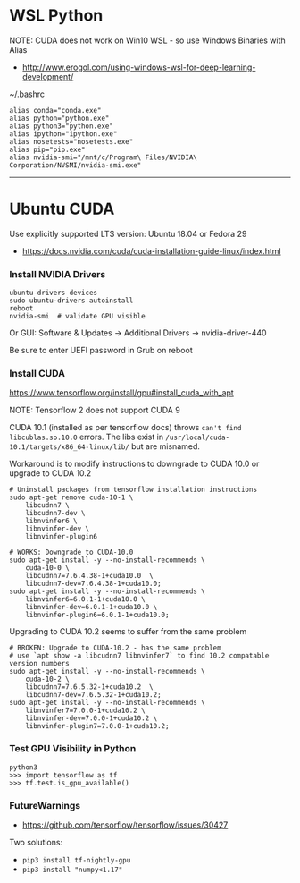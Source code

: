 # WSL Python

NOTE: CUDA does not work on Win10 WSL - so use Windows Binaries with Alias
- http://www.erogol.com/using-windows-wsl-for-deep-learning-development/

~/.bashrc
```
alias conda="conda.exe"
alias python="python.exe"
alias python3="python.exe"
alias ipython="ipython.exe"
alias nosetests="nosetests.exe"
alias pip="pip.exe"
alias nvidia-smi="/mnt/c/Program\ Files/NVIDIA\ Corporation/NVSMI/nvidia-smi.exe"
```

---
# Ubuntu CUDA 

Use explicitly supported LTS version: Ubuntu 18.04 or Fedora 29 
- https://docs.nvidia.com/cuda/cuda-installation-guide-linux/index.html

### Install NVIDIA Drivers 
```
ubuntu-drivers devices
sudo ubuntu-drivers autoinstall
reboot
nvidia-smi  # validate GPU visible
```
Or GUI: Software & Updates -> Additional Drivers -> nvidia-driver-440

Be sure to enter UEFI password in Grub on reboot

### Install CUDA 
https://www.tensorflow.org/install/gpu#install_cuda_with_apt

NOTE: Tensorflow 2 does not support CUDA 9

CUDA 10.1 (installed as per tensorflow docs) throws `can't find libcublas.so.10.0` errors.
The libs exist in `/usr/local/cuda-10.1/targets/x86_64-linux/lib/` but are misnamed. 

Workaround is to modify instructions to downgrade to CUDA 10.0 or upgrade to CUDA 10.2
```
# Uninstall packages from tensorflow installation instructions 
sudo apt-get remove cuda-10-1 \
    libcudnn7 \
    libcudnn7-dev \
    libnvinfer6 \
    libnvinfer-dev \
    libnvinfer-plugin6

# WORKS: Downgrade to CUDA-10.0
sudo apt-get install -y --no-install-recommends \
    cuda-10-0 \
    libcudnn7=7.6.4.38-1+cuda10.0  \
    libcudnn7-dev=7.6.4.38-1+cuda10.0;
sudo apt-get install -y --no-install-recommends \
    libnvinfer6=6.0.1-1+cuda10.0 \
    libnvinfer-dev=6.0.1-1+cuda10.0 \
    libnvinfer-plugin6=6.0.1-1+cuda10.0;
```

Upgrading to CUDA 10.2 seems to suffer from the same problem
```
# BROKEN: Upgrade to CUDA-10.2 - has the same problem
# use `apt show -a libcudnn7 libnvinfer7` to find 10.2 compatable version numbers
sudo apt-get install -y --no-install-recommends \
    cuda-10-2 \
    libcudnn7=7.6.5.32-1+cuda10.2  \
    libcudnn7-dev=7.6.5.32-1+cuda10.2;
sudo apt-get install -y --no-install-recommends \
    libnvinfer7=7.0.0-1+cuda10.2 \
    libnvinfer-dev=7.0.0-1+cuda10.2 \
    libnvinfer-plugin7=7.0.0-1+cuda10.2;
```

### Test GPU Visibility in Python
```
python3
>>> import tensorflow as tf
>>> tf.test.is_gpu_available()
``` 

### FutureWarnings
- https://github.com/tensorflow/tensorflow/issues/30427

Two solutions:
- `pip3 install tf-nightly-gpu`
- `pip3 install "numpy<1.17"`
